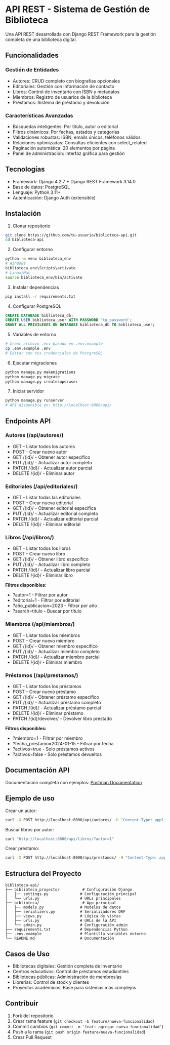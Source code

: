 # API REST - Sistema de Gestión de Biblioteca

Una API REST desarrollada con Django REST Framework para la gestión completa de una biblioteca digital.

## Funcionalidades

### Gestión de Entidades
- Autores: CRUD completo con biografías opcionales
- Editoriales: Gestión con información de contacto
- Libros: Control de inventario con ISBN y metadatos
- Miembros: Registro de usuarios de la biblioteca
- Préstamos: Sistema de préstamo y devolución

### Características Avanzadas
- Búsquedas inteligentes: Por título, autor o editorial
- Filtros dinámicos: Por fechas, estados y categorías
- Validaciones robustas: ISBN, emails únicos, teléfonos válidos
- Relaciones optimizadas: Consultas eficientes con select_related
- Paginación automática: 20 elementos por página
- Panel de administración: Interfaz gráfica para gestión

## Tecnologías

- Framework: Django 4.2.7 + Django REST Framework 3.14.0
- Base de datos: PostgreSQL
- Lenguaje: Python 3.11+
- Autenticación: Django Auth (extensible)

## Instalación

1. Clonar repositorio  
```bash
git clone https://github.com/tu-usuario/biblioteca-api.git
cd biblioteca-api
```

2. Configurar entorno  
```bash
python -m venv biblioteca_env
# Windows
biblioteca_env\Scripts\activate
# Linux/Mac
source biblioteca_env/bin/activate
```

3. Instalar dependencias  
```bash
pip install -r requirements.txt
```

4. Configurar PostgreSQL  
```sql
CREATE DATABASE biblioteca_db;
CREATE USER biblioteca_user WITH PASSWORD 'tu_password';
GRANT ALL PRIVILEGES ON DATABASE biblioteca_db TO biblioteca_user;
```

5. Variables de entorno  
```bash
# Crear archivo .env basado en .env.example
cp .env.example .env
# Editar con tus credenciales de PostgreSQL
```

6. Ejecutar migraciones  
```bash
python manage.py makemigrations
python manage.py migrate
python manage.py createsuperuser
```

7. Iniciar servidor  
```bash
python manage.py runserver
# API disponible en: http://localhost:8000/api/
```

## Endpoints API

### Autores (/api/autores/)
- GET - Listar todos los autores
- POST - Crear nuevo autor
- GET /{id}/ - Obtener autor específico
- PUT /{id}/ - Actualizar autor completo
- PATCH /{id}/ - Actualizar autor parcial
- DELETE /{id}/ - Eliminar autor

### Editoriales (/api/editoriales/)
- GET - Listar todas las editoriales
- POST - Crear nueva editorial
- GET /{id}/ - Obtener editorial específica
- PUT /{id}/ - Actualizar editorial completa
- PATCH /{id}/ - Actualizar editorial parcial
- DELETE /{id}/ - Eliminar editorial

### Libros (/api/libros/)
- GET - Listar todos los libros
- POST - Crear nuevo libro
- GET /{id}/ - Obtener libro específico
- PUT /{id}/ - Actualizar libro completo
- PATCH /{id}/ - Actualizar libro parcial
- DELETE /{id}/ - Eliminar libro

**Filtros disponibles:**
- ?autor=1 - Filtrar por autor
- ?editorial=1 - Filtrar por editorial
- ?año_publicacion=2023 - Filtrar por año
- ?search=titulo - Buscar por título

### Miembros (/api/miembros/)
- GET - Listar todos los miembros
- POST - Crear nuevo miembro
- GET /{id}/ - Obtener miembro específico
- PUT /{id}/ - Actualizar miembro completo
- PATCH /{id}/ - Actualizar miembro parcial
- DELETE /{id}/ - Eliminar miembro

### Préstamos (/api/prestamos/)
- GET - Listar todos los préstamos
- POST - Crear nuevo préstamo
- GET /{id}/ - Obtener préstamo específico
- PUT /{id}/ - Actualizar préstamo completo
- PATCH /{id}/ - Actualizar préstamo parcial
- DELETE /{id}/ - Eliminar préstamo
- PATCH /{id}/devolver/ - Devolver libro prestado

**Filtros disponibles:**
- ?miembro=1 - Filtrar por miembro
- ?fecha_prestamo=2024-01-15 - Filtrar por fecha
- ?activos=true - Solo préstamos activos
- ?activos=false - Solo préstamos devueltos

## Documentación API

Documentación completa con ejemplos: [Postman Documentation](https://documenter.getpostman.com/view/42853789/2sB3Hkq17d)

## Ejemplo de uso

Crear un autor:
```bash
curl -X POST http://localhost:8000/api/autores/ -H "Content-Type: application/json" -d '{"nombre": "Gabriel", "apellido": "García Márquez", "biografia": "Escritor colombiano"}'
```

Buscar libros por autor:
```bash
curl "http://localhost:8000/api/libros/?autor=1"
```

Crear préstamo:
```bash
curl -X POST http://localhost:8000/api/prestamos/ -H "Content-Type: application/json" -d '{"libro": 1, "miembro": 1}'
```

## Estructura del Proyecto

```
biblioteca-api/
├── biblioteca_proyecto/          # Configuración Django
│   ├── settings.py              # Configuración principal
│   └── urls.py                  # URLs principales
├── biblioteca/                   # App principal
│   ├── models.py                # Modelos de datos
│   ├── serializers.py           # Serializadores DRF
│   ├── views.py                 # Lógica de vistas
│   ├── urls.py                  # URLs de la API
│   └── admin.py                 # Configuración admin
├── requirements.txt             # Dependencias Python
├── .env.example                 # Plantilla variables entorno
└── README.md                    # Documentación
```

## Casos de Uso

- Bibliotecas digitales: Gestión completa de inventario
- Centros educativos: Control de préstamos estudiantiles
- Bibliotecas públicas: Administración de membresías
- Librerías: Control de stock y clientes
- Proyectos académicos: Base para sistemas más complejos

## Contribuir

1. Fork del repositorio
2. Crear rama feature (`git checkout -b feature/nueva-funcionalidad`)
3. Commit cambios (`git commit -m 'feat: agregar nueva funcionalidad'`)
4. Push a la rama (`git push origin feature/nueva-funcionalidad`)
5. Crear Pull Request
